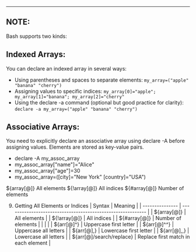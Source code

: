 -----------------------------------------
NOTE: 
-----------------------------------------
Bash supports two kinds:

## Indexed Arrays: 
You can declare an indexed array in several ways:

- Using parentheses and spaces to separate elements: `my_array=("apple" "banana" "cherry")`
- Assigning values to specific indices: `my_array[0]="apple"; my_array[1]="banana"; my_array[2]="cherry"`
- Using the declare -a command (optional but good practice for clarity): `declare -a my_array=("apple" "banana" "cherry")`

## Associative Arrays: 
You need to explicitly declare an associative array using declare -A before assigning values. Elements are stored as key-value pairs.
- declare -A my_assoc_array
- my_assoc_array["name"]="Alice"
- my_assoc_array["age"]=30
- my_assoc_array=([city]="New York" [country]="USA")




${array[@]}
All elements
${!array[@]}
All indices
${#array[@]}
Number of elements




9. Getting All Elements or Indices
    | Syntax                                  | Meaning                                                     |
    | ---------------                         | ----------------------------------------------------------- |
    | ${array[@]}                             |  All elements                                               |
    | ${!array[@]}                            |  All indices                                                |
    | ${#array[@]}                            |  Number of elements                                         |
    |                                         |                                                             |
    | ${arr[@]^}                              |  Uppercase first letter                                     |
    | ${arr[@]^^}                             |  Uppercase all letters                                      |
    | ${arr[@],}                              |  Lowercase first letter                                     |
    | ${arr[@],,}                             |  Lowercase all letters                                      |
    |  ${arr[@]/search/replace}               |  Replace first match in each element                        |